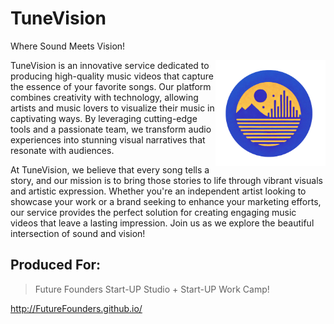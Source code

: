 # TuneVision
Where Sound Meets Vision!

<img src="https://github.com/IKJ1992/TuneVision/blob/main/logo/02.jpg" width="35%" height="35%" align="right" />


 TuneVision is an innovative service dedicated to producing high-quality music videos that capture the essence of your favorite songs. Our platform combines creativity with technology, allowing artists and music lovers to visualize their music in captivating ways. By leveraging cutting-edge tools and a passionate team, we transform audio experiences into stunning visual narratives that resonate with audiences.

At TuneVision, we believe that every song tells a story, and our mission is to bring those stories to life through vibrant visuals and artistic expression. Whether you're an independent artist looking to showcase your work or a brand seeking to enhance your marketing efforts, our service provides the perfect solution for creating engaging music videos that leave a lasting impression. Join us as we explore the beautiful intersection of sound and vision!


## Produced For:
> Future Founders Start-UP Studio + Start-UP Work Camp!

http://FutureFounders.github.io/